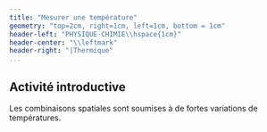 ```yaml
---
title: "Mesurer une température"
geometry: "top=2cm, right=1cm, left=1cm, bottom = 1cm"
header-left: "PHYSIQUE-CHIMIE\\hspace{1cm}"
header-center: "\\leftmark"
header-right: "|Thermique"
...
```


## Activité introductive

Les combinaisons spatiales sont soumises à de fortes variations de températures.